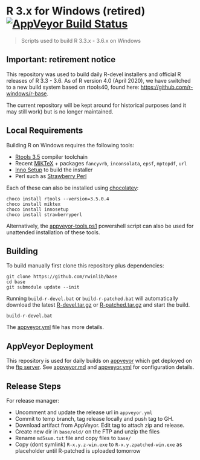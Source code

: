 # R 3.x for Windows (retired) [![AppVeyor Build Status](https://ci.appveyor.com/api/projects/status/github/rwinlib/base)](https://ci.appveyor.com/project/jeroen/base)

> Scripts used to build R 3.3.x - 3.6.x on Windows

## __Important:__ retirement notice

This repository was used to build daily R-devel installers and official R releases of R 3.3 - 3.6. As of R version 4.0 (April 2020), we have switched to a new build system based on rtools40, found here: https://github.com/r-windows/r-base. 

The current repository will be kept around for historical purposes (and it may still work) but is no longer maintained.

## Local Requirements

Building R on Windows requires the following tools:

 - [Rtools 3.5](https://cran.r-project.org/bin/windows/Rtools/) compiler toolchain
 - Recent [MiKTeX](https://miktex.org/) + packages `fancyvrb`, `inconsolata`, `epsf`, `mptopdf`, `url`
 - [Inno Setup](http://www.jrsoftware.org/isdl.php) to build the installer
 - Perl such as [Strawberry Perl](http://strawberryperl.com/)

Each of these can also be installed using [chocolatey](https://chocolatey.org/):

```
choco install rtools --version=3.5.0.4
choco install miktex
choco install innosetup
choco install strawberryperl
```

Alternatively, the [appveyor-tools.ps1](scripts/appveyor-tool.ps1) powershell script can also be used for unattended installation of these tools.

## Building

To build manually first clone this repository plus dependencies:

```
git clone https://github.com/rwinlib/base
cd base
git submodule update --init
```

Running `build-r-devel.bat` or `build-r-patched.bat` will automatically download the latest [R-devel.tar.gz](https://stat.ethz.ch/R/daily/R-devel.tar.gz) or [R-patched.tar.gz](https://stat.ethz.ch/R/daily/R-patched.tar.gz) and start the build.

```
build-r-devel.bat
```

The [appveyor.yml](appveyor.yml) file has more details.

## AppVeyor Deployment

This repository is used for daily builds on [appveyor](https://ci.appveyor.com/project/jeroen/base) which get deployed on the [ftp server](https://ftp.opencpu.org). See [appveyor.md](appveyor.md) and [appveyor.yml](appveyor.yml) for configuration details.


## Release Steps

For release manager:

 - Uncomment and update the release url in `appveyor.yml`
 - Commit to temp branch, tag release locally and push tag to GH.
 - Download artifact from AppVeyor. Edit tag to attach zip and release.
 - Create new dir in `base/old/` on the FTP and unzip the files
 - Rename `md5sum.txt` file and copy files to `base/`
 - Copy (dont symlink) `R-x.y.z-win.exe` to `R-x.y.zpatched-win.exe` as placeholder until R-patched is uploaded tomorrow

